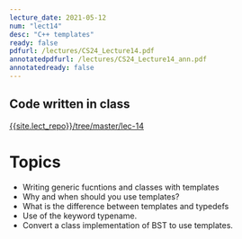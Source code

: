 ```yaml
---
lecture_date: 2021-05-12
num: "lect14"
desc: "C++ templates"
ready: false
pdfurl: /lectures/CS24_Lecture14.pdf
annotatedpdfurl: /lectures/CS24_Lecture14_ann.pdf
annotatedready: false
---
```


## Code written in class
[{{site.lect_repo}}/tree/master/lec-14]({{site.lect_repo}}/tree/master/lec-14)




# Topics
* Writing generic fucntions and classes with templates
* Why and when should you use templates?
* What is the difference between templates and typedefs
* Use of the keyword typename.
* Convert a class implementation of BST to use templates.


